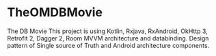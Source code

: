 # TheOMDBMovie
The DB Movie
This project is using Kotlin, Rxjava, RxAndroid, OkHttp 3, Retrofit 2, Dagger 2, Room MVVM architecture and databinding.
Design pattern of Single source of Truth and Android architecture components.
 

